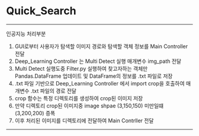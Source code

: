 # Quick_Search



---
인공지능 처리부분 

1. GUI로부터 사용자가 탐색할 이미지 경로와 탐색할 객체 정보를 Main Controller 전달
2. Deep_Learning Controller 는 Multi Detect 실행 매개변수  img_path 전달
3. Multi Detect 실행도중 Filter.py 실행하여 찾고자하는 객체만 Pandas.DataFrame 업데이트 및 DataFrame의 정보를 .txt 파일로 저장
4. .txt 파일 기반으로 Deep_Learning Controller 에서 import crop을 호출하여 매개변수 .txt 파일의 경로 전달
5. crop 함수는 특정 디렉토리를 생성하여 crop된 이미지 저장
6. 만약 디렉토리 crop된 이미지중 image shpae (3,150,150) 미만일떄 (3,200,200) 증폭
7. 이후 처리된 이미지를 디렉토리에 전달하여 Main Contrller 전달

---
